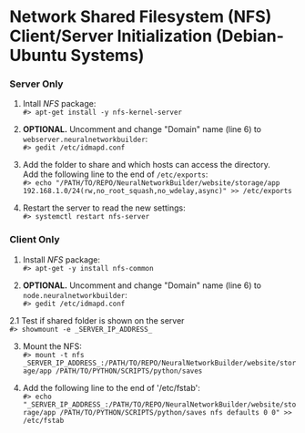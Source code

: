 # Network Shared Filesystem (NFS) Client/Server Initialization (Debian-Ubuntu Systems)

### Server Only
1. Intall _NFS_ package: <br>
`#> apt-get install -y nfs-kernel-server` <br>

2. **OPTIONAL.** Uncomment and change "Domain" name (line 6) to `webserver.neuralnetworkbuilder`: <br>
`#> gedit /etc/idmapd.conf` <br>

3. Add the folder to share and which hosts can access the directory. <br>
Add the following line to the end of `/etc/exports`: <br>
`#> echo "/PATH/TO/REPO/NeuralNetworkBuilder/website/storage/app 192.168.1.0/24(rw,no_root_squash,no_wdelay,async)" >> /etc/exports` <br>

4. Restart the server to read the new settings: <br>
`#> systemctl restart nfs-server` <br>


### Client Only
1. Install _NFS_ package: <br>
`#> apt-get -y install nfs-common` <br>

2. **OPTIONAL.** Uncomment and change "Domain" name (line 6) to `node.neuralnetworkbuilder`: <br>
`#> gedit /etc/idmapd.conf` <br>

2.1 Test if shared folder is shown on the server <br>
`#> showmount -e _SERVER_IP_ADDRESS_` <br>

3. Mount the NFS: <br>
`#> mount -t nfs _SERVER_IP_ADDRESS_:/PATH/TO/REPO/NeuralNetworkBuilder/website/storage/app /PATH/TO/PYTHON/SCRIPTS/python/saves` <br>

4. Add the following line to the end of '/etc/fstab': <br>
`#> echo "_SERVER_IP_ADDRESS_:/PATH/TO/REPO/NeuralNetworkBuilder/website/storage/app /PATH/TO/PYTHON/SCRIPTS/python/saves nfs defaults 0 0" >> /etc/fstab` <br>
